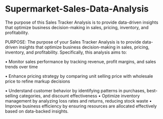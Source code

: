 # Supermarket-Sales-Data-Analysis
The purpose of this Sales Tracker Analysis is to provide data-driven insights that optimize business decision-making in sales, pricing, inventory, and profitability.

PURPOSE: The purpose of your Sales Tracker Analysis is to provide data-driven insights that optimize
business decision-making in sales, pricing, inventory, and profitability. Specifically, this analysis aims to:

• Monitor sales performance by tracking revenue, profit margins, and sales trends over time

• Enhance pricing strategy by comparing unit selling price with wholesale price to refine markup
decisions

• Understand customer behavior by identifying patterns in purchases, best-selling categories, and
discount effectiveness
• Optimize inventory management by analyzing loss rates and returns, reducing stock waste
• Improve business efficiency by ensuring resources are allocated effectively based on data-backed
insights.
